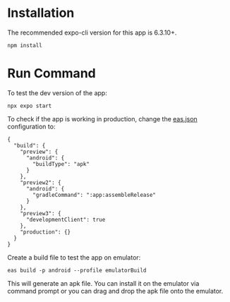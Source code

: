 # Installation
The recommended expo-cli version for this app is 6.3.10+.
```
npm install
```

# Run Command
To test the dev version of the app:
```
npx expo start
```

To check if the app is working in production, change the [eas.json](./eas.json) configuration to:
```
{
  "build": {
    "preview": {
      "android": {
        "buildType": "apk"
      }
    },
    "preview2": {
      "android": {
        "gradleCommand": ":app:assembleRelease"
      }
    },
    "preview3": {
      "developmentClient": true
    },
    "production": {}
  }
}
```
Create a build file to test the app on emulator:
```
eas build -p android --profile emulatorBuild
```
This will generate an apk file. You can install it on the emulator via command prompt or you can drag and drop the apk file onto the emulator.
